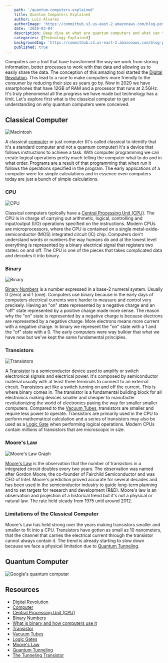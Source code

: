 ```yaml
---
    path: '/quantum-computers-explained'
    title: Quantum Computers Explained
    author: Luis Alvarez
    authorImage: 'https://commithub.s3.us-east-2.amazonaws.com/blog-posts/author/luis.jpg'
    date: '2020-03-04'
    description: Deep dive at what are quantum computers and what can they offer
    categories: [Technology Explained]
    backgroundImg: 'https://commithub.s3.us-east-2.amazonaws.com/blog-posts/quantum-computers-explained/quantum.jpg'
    published: true
---
```


Computers are a tool that have transformed the way we work from storing information, better processes to work with that data and allowing us to easily share the data.
The conception of this amazing tool started the <a href="https://en.wikipedia.org/wiki/Digital_Revolution" rel="noopener" target="_blank">Digital Revolution</a>.
This lead to a race to make computers more friendly to the consumer by reducing their size as years go by.
Now in 2020 we have smartphones that have 12GB of RAM and a processor that runs at 2.5GHz.
It's truly phenomenal all the progress we have made but technology has a limit.
Let's explore first what is the classical computer to get an understanding on why quantum computers were conceived.

## Classical Computer

<img class="section-jumbo" src="https://commithub.s3.us-east-2.amazonaws.com/blog-posts/quantum-computers-explained/macintosh.jpg" alt="Macintosh" />

A classical <a href="https://en.wikipedia.org/wiki/Computer" rel="noopener" target="_blank">computer</a> or just computer
(It's called classical to identify that it's a standard computer and not a quantum computer) it's a device that follows instructions to achieve a task.
With computer programming we can create logical operations pretty much telling the computer what to do and in what order.
Programs are a result of that programming that when run it follows the operations specified in the program.
The early applications of a computer were for simple calculations and in essence even computers today are just a bunch of simple calculations.

### CPU

<img class="section-jumbo" src="https://commithub.s3.us-east-2.amazonaws.com/blog-posts/quantum-computers-explained/cpu.jpg" alt="CPU" />

Classical computers typically have a <a href="https://en.wikipedia.org/wiki/Central_processing_unit" rel="noopener" target="_blank">Central Processing Unit (CPU)</a>.
The CPU is in charge of carrying out arithmetic, logical, controlling and input/output (I/O) operations specified on the instructions.
Modern CPUs are microprocessors, where the CPU is contained on a single metal-oxide-semiconductor (MOS) integrated circuit (IC) chip.
Computers don't understand words or numbers the way humans do and at the lowest level everything is represented by a binary electrical signal that registers two states: on and off.
The CPU is one of the pieces that takes complicated data and decodes it into binary.

### Binary

<img class="section-jumbo" src="https://commithub.s3.us-east-2.amazonaws.com/blog-posts/quantum-computers-explained/binary.jpg" alt="Binary" />

<a href="https://en.wikipedia.org/wiki/Binary_number" rel="noopener" target="_blank">Binary Numbers</a> is a number expressed in a base-2 numeral system.
Usually 0 (zero) and 1 (one). Computers use binary because in the early days of computers electrical currents were harder to measure and control very precisely.
Having an "on" state represented by a negative charge and an "off" state represented by a positive charge made more sense.
The reason why the "on" state is represented by a negative charge is because electrons are represented by a negative charge.
More electrons means more current with a negative charge. In binary we represent the "on" state with a 1 and the "of" state with a 0.
The early computers were way bulkier that what we have now but we've kept the same fundamental principles.

### Transistors

<img class="section-jumbo" src="https://commithub.s3.us-east-2.amazonaws.com/blog-posts/quantum-computers-explained/transistors.png" alt="Transistors" />

A <a href="https://en.wikipedia.org/wiki/Transistor" rel="noopener" target="_blank">Transistor</a> is a semiconductor device used to amplify or switch electronical signals and electrical power.
It's composed by semiconductor material usually with at least three terminals to connect to an external circuit.
Transistors act like a switch turning on and off the current. This is where binary comes in.
The transistor is a fundamental building block for all electronics making devices smaller and cheaper to manufacter revolutionizing the world of electronics paving the way for smaller smaller computers.
Compared to the <a href="https://en.wikipedia.org/wiki/Vacuum_tube" rel="noopener" target="_blank">Vacuum Tubes</a>, transistors are smaller and require less power to operate.
Transistors are primarily used in the CPU to perform mathematical calculation and a series of transistors may also be used as a
<a href="https://en.wikipedia.org/wiki/Logic_gate" rel="noopener" target="_blank">Logic Gate</a> when performing logical operations.
Modern CPUs contain millions of transistors that are microscopic in size.

### Moore's Law

<img class="section-jumbo" src="https://commithub.s3.us-east-2.amazonaws.com/blog-posts/quantum-computers-explained/mooreslaw.png" alt="Moore's Law Graph" />

<a href="https://en.wikipedia.org/wiki/Moore%27s_law" rel="noopener" target="_blank">Moore's Law</a> is the observation that the number of transistors in a integrated circuit doubles every two years.
The observation was named after Gordon Moore, the co-founder of Fairchild Semiconductor and was CEO of Intel. Moore's prediction proved accurate for several decades and has been used in the
semiconductor industry to guide long-term planning and to set targets for research and development (R&D). Moore's law is an observation and projection of a historical trend but it's not
a physical or natural law. The rate held steady from 1975 until around 2012.

### Limitations of the Classical Computer

Moore's Law has held strong over the years making transistors smaller and smaller to fit into a CPU.
Transistors have gotten as small as 10 nanometers, that the channel that carries the electrical current through the transistor cannot always contain it.
The trend is already starting to slow down because we face a physical limitation due to <a href="https://en.wikipedia.org/wiki/Quantum_tunnelling" rel="noopener" target="_blank">Quantum Tunneling</a>.

## Quantum Computer

<img class="section-jumbo" src="https://commithub.s3.us-east-2.amazonaws.com/blog-posts/quantum-computers-explained/google-quantum.jpg" alt="Google's quantum computer" />

## Resources

*  <a href="https://en.wikipedia.org/wiki/Digital_Revolution" rel="noopener" target="_blank">Digital Revolution</a>
*  <a href="https://en.wikipedia.org/wiki/Computer" rel="noopener" target="_blank">Computer</a>
*  <a href="https://en.wikipedia.org/wiki/Central_processing_unit" rel="noopener" target="_blank">Central Processing Unit (CPU)</a>
*  <a href="https://en.wikipedia.org/wiki/Binary_number" rel="noopener" target="_blank">Binary Numbers</a>
*  <a href="https://www.howtogeek.com/367621/what-is-binary-and-why-do-computers-use-it/" rel="noopener" target="_blank">What is binary and how computers use it</a>
*  <a href="https://en.wikipedia.org/wiki/Transistor" rel="noopener" target="_blank">Transistor</a>
*  <a href="https://en.wikipedia.org/wiki/Vacuum_tube" rel="noopener" target="_blank">Vacuum Tubes</a>
*  <a href="https://en.wikipedia.org/wiki/Logic_gate" rel="noopener" target="_blank">Logic Gates</a>
*  <a href="https://en.wikipedia.org/wiki/Moore%27s_law" rel="noopener" target="_blank">Moore's Law</a>
*  <a href="https://en.wikipedia.org/wiki/Quantum_tunnelling" rel="noopener" target="_blank">Quantum Tunneling</a>
*  <a href="https://spectrum.ieee.org/semiconductors/devices/the-tunneling-transistor" rel="noopener" target="_blank">The Tunneling Transistor</a>

